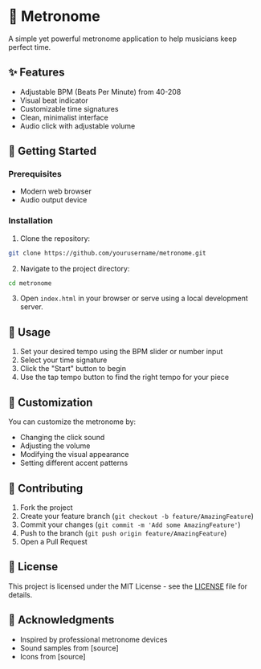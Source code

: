 # 🎵 Metronome

A simple yet powerful metronome application to help musicians keep perfect time.

## ✨ Features

- Adjustable BPM (Beats Per Minute) from 40-208
- Visual beat indicator
- Customizable time signatures
- Clean, minimalist interface
- Audio click with adjustable volume

## 🚀 Getting Started

### Prerequisites

- Modern web browser
- Audio output device

### Installation

1. Clone the repository:
```bash
git clone https://github.com/yourusername/metronome.git
```


2. Navigate to the project directory:
```bash
cd metronome
```

3. Open `index.html` in your browser or serve using a local development server.

## 🔧 Usage

1. Set your desired tempo using the BPM slider or number input
2. Select your time signature
3. Click the "Start" button to begin
4. Use the tap tempo button to find the right tempo for your piece

## 🎨 Customization

You can customize the metronome by:
- Changing the click sound
- Adjusting the volume
- Modifying the visual appearance
- Setting different accent patterns

## 🤝 Contributing

1. Fork the project
2. Create your feature branch (`git checkout -b feature/AmazingFeature`)
3. Commit your changes (`git commit -m 'Add some AmazingFeature'`)
4. Push to the branch (`git push origin feature/AmazingFeature`)
5. Open a Pull Request

## 📝 License

This project is licensed under the MIT License - see the [LICENSE](LICENSE) file for details.

## 👏 Acknowledgments

- Inspired by professional metronome devices
- Sound samples from [source]
- Icons from [source]

